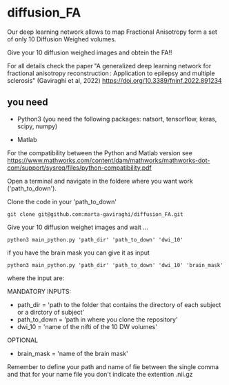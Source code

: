 # diffusion_FA
Our deep learning network allows to map Fractional Anisotropy form a set of only 10 Diffusion Weighed volumes.

Give your 10 diffusion weighed images and obtein the FA!!

For all details check the paper "A generalized deep learning network for fractional anisotropy reconstruction : Application to epilepsy and multiple sclerosis" (Gaviraghi et al, 2022)
https://doi.org/10.3389/fninf.2022.891234

## you need

- Python3 (you need the following packages: natsort, tensorflow, keras, scipy, numpy)

- Matlab

For the compatibility between the Python and Matlab version see https://www.mathworks.com/content/dam/mathworks/mathworks-dot-com/support/sysreq/files/python-compatibility.pdf

Open a terminal and navigate in the foldere where you want work ('path_to_down'). 

Clone the code in your 'path_to_down'

```
git clone git@github.com:marta-gaviraghi/diffusion_FA.git
```
Give your 10 diffusion weighet images and wait ... 

```
python3 main_python.py 'path_dir' 'path_to_down' 'dwi_10'
```

if you have the brain mask you can give it as input

```
python3 main_python.py 'path_dir' 'path_to_down' 'dwi_10' 'brain_mask'
```

where the input are:

MANDATORY INPUTS:

- path_dir = 'path to the folder that contains the directory of each subject or a dirctory of subject'
- path_to_down =  'path in where you clone the repository'
- dwi_10 = 'name of the nifti of the 10 DW volumes'

OPTIONAL

- brain_mask = 'name of the brain mask'

Remember to define your path and name of fie between the single comma and that for your name file you don't indicate the extention .nii.gz
